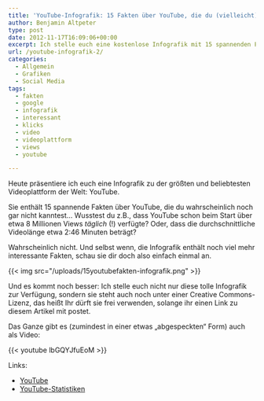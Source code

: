 ```yaml
---
title: 'YouTube-Infografik: 15 Fakten über YouTube, die du (vielleicht) noch nicht kannstest…'
author: Benjamin Altpeter
type: post
date: 2012-11-17T16:09:06+00:00
excerpt: Ich stelle euch eine kostenlose Infografik mit 15 spannenden Fakten über YouTube, die größte Videoplattform der Welt, zur Verfügung. Schaut rein ;)
url: /youtube-infografik-2/
categories:
  - Allgemein
  - Grafiken
  - Social Media
tags:
  - fakten
  - google
  - infografik
  - interessant
  - klicks
  - video
  - videoplattform
  - views
  - youtube

---
```

Heute präsentiere ich euch eine Infografik zu der größten und beliebtesten Videoplattform der Welt: YouTube.
  
Sie enthält 15 spannende Fakten über YouTube, die du wahrscheinlich noch gar nicht kanntest&#8230; Wusstest du z.B., dass YouTube schon beim Start über etwa 8 Millionen Views _täglich_ (!) verfügte? Oder, dass die durchschnittliche Videolänge etwa 2:46 Minuten beträgt?

Wahrscheinlich nicht. Und selbst wenn, die Infografik enthält noch viel mehr interessante Fakten, schau sie dir doch also einfach einmal an.

{{< img src="/uploads/15youtubefakten-infografik.png" >}}

Und es kommt noch besser: Ich stelle euch nicht nur diese tolle Infografik zur Verfügung, sondern sie steht auch noch unter einer Creative Commons-Lizenz, das heißt Ihr dürft sie frei verwenden, solange ihr einen Link zu diesem Artikel mit postet.

Das Ganze gibt es (zumindest in einer etwas &#8222;abgespeckten&#8220; Form) auch als Video:

{{< youtube lbGQYJfuEoM >}}

Links:

  * <a title="YouTube" href="http://youtube.com" target="_blank">YouTube</a>
  * <a title="YouTube Statistiken" href="http://www.youtube.com/t/press_statistics" target="_blank">YouTube-Statistiken</a>
